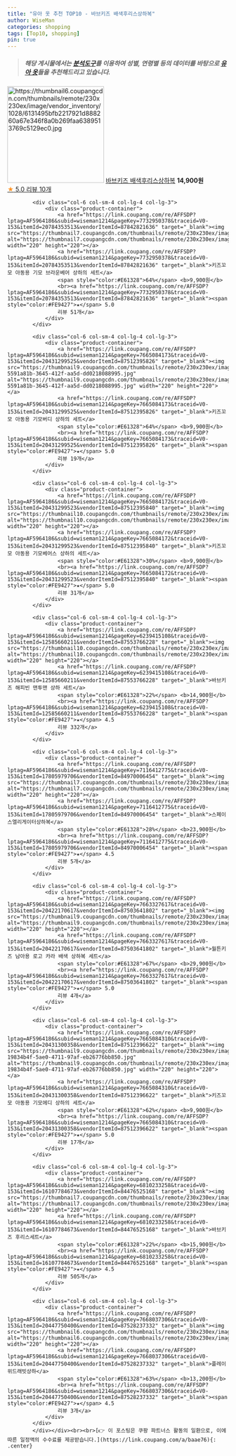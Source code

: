 ```yaml
---
title: "유아 옷 추천 TOP10 - 바브키즈 배색후리스상하복"
author: WiseMan
categories: shopping
tags: [Top10, shopping]
pin: true
---
```


> ##### 해당 게시물에서는 [**분석도구**](https://itemscout.io/)를 이용하여 **성별**, **연령별** 등의 데이터를 바탕으로 [**유아 옷**](https://link.coupang.com/a/baae76)들을 추천해드리고 있습니다.
<div class="container"><div class="row">
            <div class="col-6 col-sm-4 col-lg-4 col-lg-3">
                <div class="product-container">
                    <a href="https://link.coupang.com/re/AFFSDP?lptag=AF5964186&subid=wiseman1214&pageKey=7707496790&traceid=V0-153&itemId=20652059731&vendorItemId=87760192519" target="_blank"><img src="https://thumbnail6.coupangcdn.com/thumbnails/remote/230x230ex/image/vendor_inventory/1028/6131495bfb2217921d888260a67e346f8a0b269faa6389513769c5129ec0.jpg" alt="https://thumbnail6.coupangcdn.com/thumbnails/remote/230x230ex/image/vendor_inventory/1028/6131495bfb2217921d888260a67e346f8a0b269faa6389513769c5129ec0.jpg" width="220" height="220"></a>
                    <a href="https://link.coupang.com/re/AFFSDP?lptag=AF5964186&subid=wiseman1214&pageKey=7707496790&traceid=V0-153&itemId=20652059731&vendorItemId=87760192519" target="_blank">바브키즈 배색후리스상하복</a>
                    <span style="color:#E61328"></span> <b>14,900원</b>
                    <br><a href="https://link.coupang.com/re/AFFSDP?lptag=AF5964186&subid=wiseman1214&pageKey=7707496790&traceid=V0-153&itemId=20652059731&vendorItemId=87760192519" target="_blank"><span style="color:#FE9427">★</span> 5.0
                    리뷰 10개</a>
                </div>
            </div>
            
            <div class="col-6 col-sm-4 col-lg-4 col-lg-3">
                <div class="product-container">
                    <a href="https://link.coupang.com/re/AFFSDP?lptag=AF5964186&subid=wiseman1214&pageKey=7732950378&traceid=V0-153&itemId=20784353513&vendorItemId=87842821636" target="_blank"><img src="https://thumbnail7.coupangcdn.com/thumbnails/remote/230x230ex/image/rs_quotation_api/mcyepdhu/ad05768c99a6469b862694b7dddc78d0.jpg" alt="https://thumbnail7.coupangcdn.com/thumbnails/remote/230x230ex/image/rs_quotation_api/mcyepdhu/ad05768c99a6469b862694b7dddc78d0.jpg" width="220" height="220"></a>
                    <a href="https://link.coupang.com/re/AFFSDP?lptag=AF5964186&subid=wiseman1214&pageKey=7732950378&traceid=V0-153&itemId=20784353513&vendorItemId=87842821636" target="_blank">키즈꼬모 아동용 기모 브라운베어 상하의 세트</a>
                    <span style="color:#E61328">64%</span> <b>9,900원</b>
                    <br><a href="https://link.coupang.com/re/AFFSDP?lptag=AF5964186&subid=wiseman1214&pageKey=7732950378&traceid=V0-153&itemId=20784353513&vendorItemId=87842821636" target="_blank"><span style="color:#FE9427">★</span> 5.0
                    리뷰 51개</a>
                </div>
            </div>
            
            <div class="col-6 col-sm-4 col-lg-4 col-lg-3">
                <div class="product-container">
                    <a href="https://link.coupang.com/re/AFFSDP?lptag=AF5964186&subid=wiseman1214&pageKey=7665084173&traceid=V0-153&itemId=20431299525&vendorItemId=87512395826" target="_blank"><img src="https://thumbnail9.coupangcdn.com/thumbnails/remote/230x230ex/image/retail/images/904668420986648-5591a81b-3645-412f-aa5d-dd0218088995.jpg" alt="https://thumbnail9.coupangcdn.com/thumbnails/remote/230x230ex/image/retail/images/904668420986648-5591a81b-3645-412f-aa5d-dd0218088995.jpg" width="220" height="220"></a>
                    <a href="https://link.coupang.com/re/AFFSDP?lptag=AF5964186&subid=wiseman1214&pageKey=7665084173&traceid=V0-153&itemId=20431299525&vendorItemId=87512395826" target="_blank">키즈꼬모 아동용 기모버디 상하의 세트</a>
                    <span style="color:#E61328">64%</span> <b>9,900원</b>
                    <br><a href="https://link.coupang.com/re/AFFSDP?lptag=AF5964186&subid=wiseman1214&pageKey=7665084173&traceid=V0-153&itemId=20431299525&vendorItemId=87512395826" target="_blank"><span style="color:#FE9427">★</span> 5.0
                    리뷰 19개</a>
                </div>
            </div>
            
            <div class="col-6 col-sm-4 col-lg-4 col-lg-3">
                <div class="product-container">
                    <a href="https://link.coupang.com/re/AFFSDP?lptag=AF5964186&subid=wiseman1214&pageKey=7665084172&traceid=V0-153&itemId=20431299523&vendorItemId=87512395840" target="_blank"><img src="https://thumbnail10.coupangcdn.com/thumbnails/remote/230x230ex/image/rs_quotation_api/byaxcphm/ecad17499be44818a8e9bf08cd77c1fd.jpg" alt="https://thumbnail10.coupangcdn.com/thumbnails/remote/230x230ex/image/rs_quotation_api/byaxcphm/ecad17499be44818a8e9bf08cd77c1fd.jpg" width="220" height="220"></a>
                    <a href="https://link.coupang.com/re/AFFSDP?lptag=AF5964186&subid=wiseman1214&pageKey=7665084172&traceid=V0-153&itemId=20431299523&vendorItemId=87512395840" target="_blank">키즈꼬모 아동용 기모베어스 상하의 세트</a>
                    <span style="color:#E61328">30%</span> <b>9,900원</b>
                    <br><a href="https://link.coupang.com/re/AFFSDP?lptag=AF5964186&subid=wiseman1214&pageKey=7665084172&traceid=V0-153&itemId=20431299523&vendorItemId=87512395840" target="_blank"><span style="color:#FE9427">★</span> 5.0
                    리뷰 31개</a>
                </div>
            </div>
            
            <div class="col-6 col-sm-4 col-lg-4 col-lg-3">
                <div class="product-container">
                    <a href="https://link.coupang.com/re/AFFSDP?lptag=AF5964186&subid=wiseman1214&pageKey=6239415108&traceid=V0-153&itemId=12585660211&vendorItemId=87553766228" target="_blank"><img src="https://thumbnail10.coupangcdn.com/thumbnails/remote/230x230ex/image/vendor_inventory/54e2/8aa1903c119cb8d4b18e1f6e298fdc040fb787166e972753d4ee15a34719.jpg" alt="https://thumbnail10.coupangcdn.com/thumbnails/remote/230x230ex/image/vendor_inventory/54e2/8aa1903c119cb8d4b18e1f6e298fdc040fb787166e972753d4ee15a34719.jpg" width="220" height="220"></a>
                    <a href="https://link.coupang.com/re/AFFSDP?lptag=AF5964186&subid=wiseman1214&pageKey=6239415108&traceid=V0-153&itemId=12585660211&vendorItemId=87553766228" target="_blank">바브키즈 해피빈 맨투맨 상하 세트</a>
                    <span style="color:#E61328">22%</span> <b>14,900원</b>
                    <br><a href="https://link.coupang.com/re/AFFSDP?lptag=AF5964186&subid=wiseman1214&pageKey=6239415108&traceid=V0-153&itemId=12585660211&vendorItemId=87553766228" target="_blank"><span style="color:#FE9427">★</span> 4.5
                    리뷰 332개</a>
                </div>
            </div>
            
            <div class="col-6 col-sm-4 col-lg-4 col-lg-3">
                <div class="product-container">
                    <a href="https://link.coupang.com/re/AFFSDP?lptag=AF5964186&subid=wiseman1214&pageKey=7116412775&traceid=V0-153&itemId=17805979706&vendorItemId=84970006454" target="_blank"><img src="https://thumbnail7.coupangcdn.com/thumbnails/remote/230x230ex/image/vendor_inventory/3ef2/ce2d5ce8c11c768d70b27ce40d8e9539ad9fe4f544dc270bd510a8170f79.jpg" alt="https://thumbnail7.coupangcdn.com/thumbnails/remote/230x230ex/image/vendor_inventory/3ef2/ce2d5ce8c11c768d70b27ce40d8e9539ad9fe4f544dc270bd510a8170f79.jpg" width="220" height="220"></a>
                    <a href="https://link.coupang.com/re/AFFSDP?lptag=AF5964186&subid=wiseman1214&pageKey=7116412775&traceid=V0-153&itemId=17805979706&vendorItemId=84970006454" target="_blank">스페이스엘리게이터상하복</a>
                    <span style="color:#E61328">28%</span> <b>23,900원</b>
                    <br><a href="https://link.coupang.com/re/AFFSDP?lptag=AF5964186&subid=wiseman1214&pageKey=7116412775&traceid=V0-153&itemId=17805979706&vendorItemId=84970006454" target="_blank"><span style="color:#FE9427">★</span> 4.5
                    리뷰 5개</a>
                </div>
            </div>
            
            <div class="col-6 col-sm-4 col-lg-4 col-lg-3">
                <div class="product-container">
                    <a href="https://link.coupang.com/re/AFFSDP?lptag=AF5964186&subid=wiseman1214&pageKey=7663327617&traceid=V0-153&itemId=20422170617&vendorItemId=87503641802" target="_blank"><img src="https://thumbnail9.coupangcdn.com/thumbnails/remote/230x230ex/image/vendor_inventory/b6f0/d58f11b24a573223390495a121591240cd5d9ceb36829e79981578eb9a90.jpg" alt="https://thumbnail9.coupangcdn.com/thumbnails/remote/230x230ex/image/vendor_inventory/b6f0/d58f11b24a573223390495a121591240cd5d9ceb36829e79981578eb9a90.jpg" width="220" height="220"></a>
                    <a href="https://link.coupang.com/re/AFFSDP?lptag=AF5964186&subid=wiseman1214&pageKey=7663327617&traceid=V0-153&itemId=20422170617&vendorItemId=87503641802" target="_blank">월튼키즈 남아용 로고 카라 배색 상하복 세트</a>
                    <span style="color:#E61328">67%</span> <b>29,900원</b>
                    <br><a href="https://link.coupang.com/re/AFFSDP?lptag=AF5964186&subid=wiseman1214&pageKey=7663327617&traceid=V0-153&itemId=20422170617&vendorItemId=87503641802" target="_blank"><span style="color:#FE9427">★</span> 5.0
                    리뷰 4개</a>
                </div>
            </div>
            
            <div class="col-6 col-sm-4 col-lg-4 col-lg-3">
                <div class="product-container">
                    <a href="https://link.coupang.com/re/AFFSDP?lptag=AF5964186&subid=wiseman1214&pageKey=7665084310&traceid=V0-153&itemId=20431300358&vendorItemId=87512396622" target="_blank"><img src="https://thumbnail9.coupangcdn.com/thumbnails/remote/230x230ex/image/retail/images/882154127123070-19834b4f-5ae0-4711-97af-eb26776bb850.jpg" alt="https://thumbnail9.coupangcdn.com/thumbnails/remote/230x230ex/image/retail/images/882154127123070-19834b4f-5ae0-4711-97af-eb26776bb850.jpg" width="220" height="220"></a>
                    <a href="https://link.coupang.com/re/AFFSDP?lptag=AF5964186&subid=wiseman1214&pageKey=7665084310&traceid=V0-153&itemId=20431300358&vendorItemId=87512396622" target="_blank">키즈꼬모 아동용 기모에디 상하의 세트</a>
                    <span style="color:#E61328">62%</span> <b>9,900원</b>
                    <br><a href="https://link.coupang.com/re/AFFSDP?lptag=AF5964186&subid=wiseman1214&pageKey=7665084310&traceid=V0-153&itemId=20431300358&vendorItemId=87512396622" target="_blank"><span style="color:#FE9427">★</span> 5.0
                    리뷰 17개</a>
                </div>
            </div>
            
            <div class="col-6 col-sm-4 col-lg-4 col-lg-3">
                <div class="product-container">
                    <a href="https://link.coupang.com/re/AFFSDP?lptag=AF5964186&subid=wiseman1214&pageKey=6810233258&traceid=V0-153&itemId=16107784673&vendorItemId=84476525168" target="_blank"><img src="https://thumbnail7.coupangcdn.com/thumbnails/remote/230x230ex/image/vendor_inventory/178e/0996ff961fb29dbb668b3364357aabd321e91950f05eaa4d50d7bbc6f5bf.jpg" alt="https://thumbnail7.coupangcdn.com/thumbnails/remote/230x230ex/image/vendor_inventory/178e/0996ff961fb29dbb668b3364357aabd321e91950f05eaa4d50d7bbc6f5bf.jpg" width="220" height="220"></a>
                    <a href="https://link.coupang.com/re/AFFSDP?lptag=AF5964186&subid=wiseman1214&pageKey=6810233258&traceid=V0-153&itemId=16107784673&vendorItemId=84476525168" target="_blank">바브키즈 후리스세트</a>
                    <span style="color:#E61328">22%</span> <b>15,900원</b>
                    <br><a href="https://link.coupang.com/re/AFFSDP?lptag=AF5964186&subid=wiseman1214&pageKey=6810233258&traceid=V0-153&itemId=16107784673&vendorItemId=84476525168" target="_blank"><span style="color:#FE9427">★</span> 4.5
                    리뷰 505개</a>
                </div>
            </div>
            
            <div class="col-6 col-sm-4 col-lg-4 col-lg-3">
                <div class="product-container">
                    <a href="https://link.coupang.com/re/AFFSDP?lptag=AF5964186&subid=wiseman1214&pageKey=7668037306&traceid=V0-153&itemId=20447750400&vendorItemId=87528237332" target="_blank"><img src="https://thumbnail6.coupangcdn.com/thumbnails/remote/230x230ex/image/vendor_inventory/317f/753db0d31785894eff22bdf351c07549e5508c8ce05825b60fb545ed0f8e.jpg" alt="https://thumbnail6.coupangcdn.com/thumbnails/remote/230x230ex/image/vendor_inventory/317f/753db0d31785894eff22bdf351c07549e5508c8ce05825b60fb545ed0f8e.jpg" width="220" height="220"></a>
                    <a href="https://link.coupang.com/re/AFFSDP?lptag=AF5964186&subid=wiseman1214&pageKey=7668037306&traceid=V0-153&itemId=20447750400&vendorItemId=87528237332" target="_blank">플레이위드래빗상하</a>
                    <span style="color:#E61328">63%</span> <b>13,200원</b>
                    <br><a href="https://link.coupang.com/re/AFFSDP?lptag=AF5964186&subid=wiseman1214&pageKey=7668037306&traceid=V0-153&itemId=20447750400&vendorItemId=87528237332" target="_blank"><span style="color:#FE9427">★</span> 4.5
                    리뷰 3개</a>
                </div>
            </div>
            </div></div><br><br>[👉 이 포스팅은 쿠팡 파트너스 활동의 일환으로, 이에 따른 일정액의 수수료를 제공받습니다.](https://link.coupang.com/a/baae76){: .center}